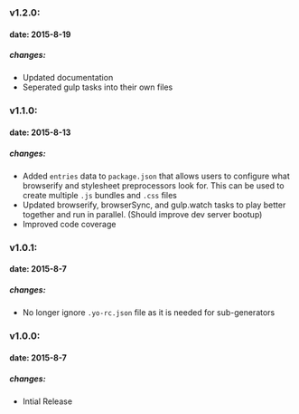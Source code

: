 ### v1.2.0:
#### date: 2015-8-19
##### changes:
* Updated documentation
* Seperated gulp tasks into their own files

### v1.1.0:
#### date: 2015-8-13
##### changes:
* Added `entries` data to `package.json` that allows users to configure what browserify and stylesheet preprocessors look for. This can be used to create multiple `.js` bundles and `.css` files
* Updated browserify, browserSync, and gulp.watch tasks to play better together and run in parallel. (Should improve dev server bootup)
* Improved code coverage

### v1.0.1:
#### date: 2015-8-7
##### changes:
* No longer ignore `.yo-rc.json` file as it is needed for sub-generators

### v1.0.0:
#### date: 2015-8-7
##### changes:
* Intial Release
